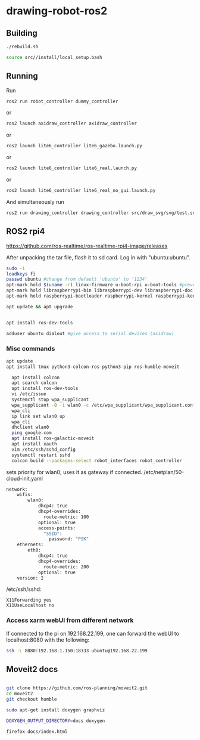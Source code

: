 # drawing-robot-ros2

## Building

``` sh
./rebuild.sh
```
``` sh
source src//install/local_setup.bash
```

## Running
Run
``` sh
ros2 run robot_controller dummy_controller
```
or
``` sh
ros2 launch axidraw_controller axidraw_controller
```
or
``` sh
ros2 launch lite6_controller lite6_gazebo.launch.py
```
or
``` sh
ros2 launch lite6_controller lite6_real.launch.py
```
or
``` sh
ros2 launch lite6_controller lite6_real_no_gui.launch.py
```

And simultaneously run
``` sh
ros2 run drawing_controller drawing_controller src/draw_svg/svg/test.svg
```
## ROS2 rpi4
https://github.com/ros-realtime/ros-realtime-rpi4-image/releases

After unpacking the tar file, flash it to sd card.
Log in with "ubuntu:ubuntu".

``` sh
sudo -i
loadkeys fi
passwd ubuntu #change from default 'ubuntu' to '1234'
apt-mark hold $(uname -r) linux-firmware u-boot-rpi u-boot-tools #prevent kernel updates
apt-mark hold libraspberrypi-bin libraspberrypi-dev libraspberrypi-doc libraspberrypi0
apt-mark hold raspberrypi-bootloader raspberrypi-kernel raspberrypi-kernel-headers

apt update && apt upgrade


apt install ros-dev-tools
```
``` sh
adduser ubuntu dialout #give access to serial devices (axidraw)
``` 

### Misc commands
``` sh
apt update
apt install tmux python3-colcon-ros python3-pip ros-humble-moveit
``` 

``` sh
  apt install colcon
  apt search colcon
  apt install ros-dev-tools
  vi /etc/issue
  systemctl stop wpa_supplicant
  wpa_supplicant -B -i wlan0 -c /etc/wpa_supplicant/wpa_supplicant.conf
  wpa_cli
  ip link set wlan0 up
  wpa_cli
  dhclient wlan0
  ping google.com
  apt install ros-galactic-moveit
  apt install xauth
  vim /etc/ssh/sshd_config
  systemctl restart sshd
  colcon build --packages-select robot_interfaces robot_controller
```

sets priority for wlan0; uses it as gateway if connected.
/etc/netplan/50-cloud-init.yaml
``` sh
network:
    wifis:
        wlan0:
            dhcp4: true
            dhcp4-overrides:
              route-metric: 100
            optional: true
            access-points:
              "SSID":
                password: "PSK"
    ethernets:
        eth0:
            dhcp4: true
            dhcp4-overrides:
              route-metric: 200
            optional: true
    version: 2
```
/etc/ssh/sshd:
```
X11Forwarding yes
X11UseLocalhost no
```

### Access xarm webUI from different network
If connected to the pi on 192.168.22.199, one can forward the webUI to localhost:8080 with the following:
``` sh
ssh -L 8080:192.168.1.150:18333 ubuntu@192.168.22.199
```

## Moveit2 docs

``` sh

git clone https://github.com/ros-planning/moveit2.git
cd moveit2
git checkout humble

sudo apt-get install doxygen graphviz

DOXYGEN_OUTPUT_DIRECTORY=docs doxygen

firefox docs/index.html

```
